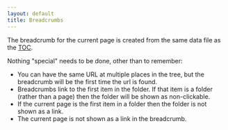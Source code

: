```yaml
---
layout: default
title: Breadcrumbs
---
```


The breadcrumb for the current page is created from the same data file as the [TOC](table_of_contents.html). 

Nothing "special" needs to be done, other than to remember:

* You can have the same URL at multiple places in the tree, but the breadcrumb will be the first time the url is found.
* Breadcrumbs link to the first item in the folder. If that item is a folder (rather than a page) then the folder will be shown as non-clickable.
* If the current page is the first item in a folder then the folder is not shown as a link.
* The current page is not shown as a link in the breadcrumb.
